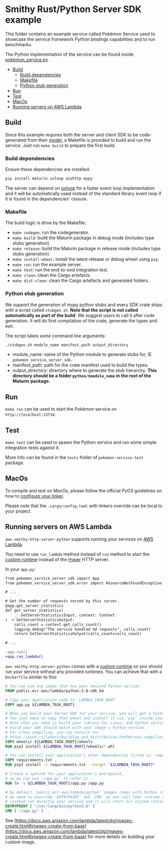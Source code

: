 # Smithy Rust/Python Server SDK example

This folder contains an example service called Pokémon Service used to showcase
the service framework Python bindings capabilities and to run benchmarks.

The Python implementation of the service can be found inside
[pokemon_service.py](./pokemon_service.py).

* [Build](#build)
    * [Build dependencies](#build-dependencies)
    * [Makefile](#makefile)
    * [Python stub generation](#python-stub-generation)
* [Run](#run)
* [Test](#test)
* [MacOs](#macos)
* [Running servers on AWS Lambda](#running-servers-on-aws-lambda)

## Build

Since this example requires both the server and client SDK to be code-generated
from their [model](/codegen-server-test/model/pokemon.smithy), a Makefile is
provided to build and run the service. Just run `make build` to prepare the first
build.

### Build dependencies

Ensure these dependencies are installed.

```bash
pip install maturin uvloop aiohttp mypy
```

The server can depend on [uvloop](https://pypi.org/project/uvloop/) for a faster
event loop implementation and it will be automatically used instead of the standard
library event loop if it is found in the dependencies' closure.

### Makefile

The build logic is drive by the Makefile:

* `make codegen`: run the codegenerator.
* `make build`: build the Maturin package in debug mode (includes type stubs
  generation).
* `make release`: build the Maturin package in release mode (includes type stubs
  generation).
* `make install-wheel`: install the latest release or debug wheel using `pip`.
* `make run`: run the example server.
* `make test`: run the end-to-end integration test.
* `make clean`: clean the Cargo artefacts.
* `make dist-clean`: clean the Cargo artefacts and generated folders.

### Python stub generation

We support the generation of mypy python stubs and every SDK crate ships with
a script called `stubgen.sh`. **Note that the script is not called
automatically as part of the build**. We suggest users to call it after code generation.
It will do first compilation of the crate, generate the types and exit.

The script takes some command line arguments:

```bash
./stubgen.sh module_name manifest_path output_directory
```

* module_name: name of the Python module to generate stubs for, IE `pokemon_service_server_sdk`.
* manifest_path: path for the crate manifest used to build the types.
* output_directory: directory where to generate the stub hierarchy. **This
  directory should be a folder `python/$module_name` in the root of the Maturin package.**

## Run

`make run` can be used to start the Pokémon service on `http://localhost:13734`.

## Test

`make test` can be used to spawn the Python service and run some simple integration
tests against it.

More info can be found in the `tests` folder of `pokemon-service-test` package.

## MacOs

To compile and test on MacOs, please follow the official PyO3 guidelines on how
to [configure your linker](https://pyo3.rs/latest/building_and_distribution.html?highlight=rustflags#macos).

Please note that the `.cargo/config.toml` with linkers override can be local to
your project.

## Running servers on AWS Lambda

`aws-smithy-http-server-python` supports running your services on [AWS Lambda](https://aws.amazon.com/lambda/).

You need to use `run_lambda` method instead of `run` method to start
the [custom runtime](https://docs.aws.amazon.com/lambda/latest/dg/runtimes-custom.html)
instead of the [Hyper](https://hyper.rs/) HTTP server.

In your `app.py`:

```diff
from pokemon_service_server_sdk import App
from pokemon_service_server_sdk.error import ResourceNotFoundException

# ...

# Get the number of requests served by this server.
@app.get_server_statistics
def get_server_statistics(
    _: GetServerStatisticsInput, context: Context
) -> GetServerStatisticsOutput:
    calls_count = context.get_calls_count()
    logging.debug("The service handled %d requests", calls_count)
    return GetServerStatisticsOutput(calls_count=calls_count)

# ...

-app.run()
+app.run_lambda()
```

`aws-smithy-http-server-python` comes with a
[custom runtime](https://docs.aws.amazon.com/lambda/latest/dg/runtimes-custom.html)
so you should run your service without any provided runtimes.
You can achieve that with a `Dockerfile` similar to this:

```dockerfile
# You can use any image that has your desired Python version
FROM public.ecr.aws/lambda/python:3.8-x86_64

# Copy your application code to `LAMBDA_TASK_ROOT`
COPY app.py ${LAMBDA_TASK_ROOT}

# When you build your Server SDK for your service, you will get a Python wheel.
# You just need to copy that wheel and install it via `pip` inside your image.
# Note that you need to build your library for Linux, and Python version used to
# build your SDK should match with your image's Python version.
# For cross compiling, you can consult to:
# https://pyo3.rs/latest/building_and_distribution.html#cross-compiling
COPY wheels/ ${LAMBDA_TASK_ROOT}/wheels
RUN pip3 install ${LAMBDA_TASK_ROOT}/wheels/*.whl

# You can install your application's other dependencies listed in `requirements.txt`.
COPY requirements.txt .
RUN pip3 install -r requirements.txt --target "${LAMBDA_TASK_ROOT}"

# Create a symlink for your application's entrypoint,
# so we can use `/app.py` to refer it
RUN ln -s ${LAMBDA_TASK_ROOT}/app.py /app.py

# By default `public.ecr.aws/lambda/python` images comes with Python runtime,
# we need to override `ENTRYPOINT` and `CMD` to not call that runtime and
# instead run directly your service and it will start our custom runtime.
ENTRYPOINT [ "/var/lang/bin/python3.8" ]
CMD [ "/app.py" ]
```

See [https://docs.aws.amazon.com/lambda/latest/dg/images-create.html#images-create-from-base](https://docs.aws.amazon.com/lambda/latest/dg/images-create.html#images-create-from-base)
for more details on building your custom image.
